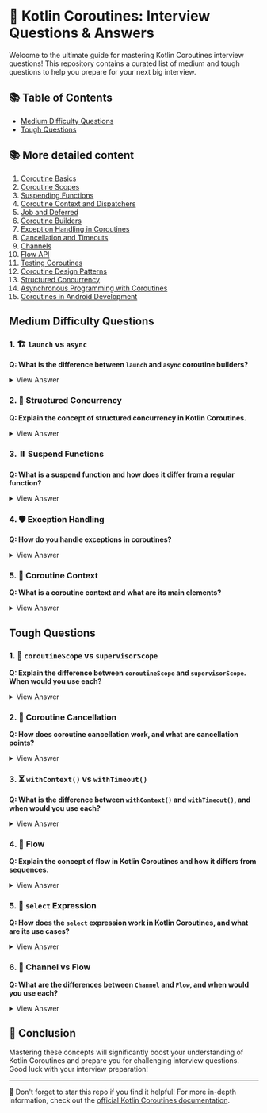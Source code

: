 # 🚀 Kotlin Coroutines: Interview Questions & Answers

Welcome to the ultimate guide for mastering Kotlin Coroutines interview questions! This repository contains a curated list of medium and tough questions to help you prepare for your next big interview.

## 📚 Table of Contents

- [Medium Difficulty Questions](#medium-difficulty-questions)
- [Tough Questions](#tough-questions)

## 📚 More detailed content

1. [Coroutine Basics](./kotlin-coroutines/coroutine-basics-qa.md)
2. [Coroutine Scopes](./kotlin-coroutines/coroutine-scopes-qa.md)
3. [Suspending Functions](./kotlin-coroutines/suspending-functions-qa.md)
4. [Coroutine Context and Dispatchers](./kotlin-coroutines/coroutine-context-dispatchers-qa.md)
5. [Job and Deferred](./kotlin-coroutines/job-and-deferred-qa.md)
6. [Coroutine Builders](./kotlin-coroutines/coroutine-builders-qa.md)
7. [Exception Handling in Coroutines](./kotlin-coroutines/coroutine-exception-handling-qa.md)
8. [Cancellation and Timeouts](./kotlin-coroutines/coroutine-cancellation-timeouts-qa.md)
9. [Channels](./kotlin-coroutines/coroutine-channels-qa.md)
10. [Flow API](./kotlin-coroutines/coroutine-flow-api-qa.md)
11. [Testing Coroutines](./kotlin-coroutines/testing-coroutines-qa.md)
12. [Coroutine Design Patterns](./kotlin-coroutines/coroutine-design-patterns-qa.md)
13. [Structured Concurrency](./kotlin-coroutines/structured-concurrency-qa.md)
14. [Asynchronous Programming with Coroutines](./kotlin-coroutines/async-programming-coroutines-qa.md)
15. [Coroutines in Android Development](./kotlin-coroutines/android-coroutines-qa.md)

## Medium Difficulty Questions

### 1. 🏗️ `launch` vs `async`

**Q: What is the difference between `launch` and `async` coroutine builders?**

<details>
<summary>View Answer</summary>

Both `launch` and `async` are coroutine builders, but they have different use cases:
- `launch`:
  - Starts a coroutine that doesn't return a result
  - Returns a `Job` object
- `async`:
  - Used when you need to return a result from the coroutine
  - Returns a `Deferred` object (a light-weight non-blocking future)

</details>

### 2. 🏢 Structured Concurrency

**Q: Explain the concept of structured concurrency in Kotlin Coroutines.**

<details>
<summary>View Answer</summary>

Structured concurrency is a design principle ensuring that coroutines are not lost or leaked:
- Coroutines follow a parent-child hierarchy
- When a parent coroutine is cancelled, all its child coroutines are cancelled too
- A parent coroutine waits for all its children to complete before completing itself

This helps in managing the lifetime of coroutines and prevents resource leaks.

</details>

### 3. ⏸️ Suspend Functions

**Q: What is a suspend function and how does it differ from a regular function?**

<details>
<summary>View Answer</summary>

A suspend function is a function that can be paused and resumed. Key differences:
- Marked with the `suspend` keyword
- Can only be called from within a coroutine or another suspend function
- Can use other suspend functions like `delay()` without blocking the thread
- Transformed into a state machine by the Kotlin compiler

</details>

### 4. 🛡️ Exception Handling

**Q: How do you handle exceptions in coroutines?**

<details>
<summary>View Answer</summary>

Exceptions in coroutines can be handled using:
- Try-catch blocks within the coroutine
- `CoroutineExceptionHandler` for uncaught exceptions
- `SupervisorJob` to prevent sibling coroutines from cancelling each other
- `runCatching` for functional-style exception handling

</details>

### 5. 🧩 Coroutine Context

**Q: What is a coroutine context and what are its main elements?**

<details>
<summary>View Answer</summary>

A coroutine context is a set of elements that define the behavior of a coroutine. Main elements include:
- Job: Controls the lifecycle of the coroutine
- Dispatcher: Determines which thread(s) the coroutine runs on
- CoroutineName: Assigns a name to the coroutine for debugging purposes
- CoroutineExceptionHandler: Handles uncaught exceptions

</details>

## Tough Questions

### 1. 🔬 `coroutineScope` vs `supervisorScope`

**Q: Explain the difference between `coroutineScope` and `supervisorScope`. When would you use each?**

<details>
<summary>View Answer</summary>

Both create a new coroutine scope, but differ in exception handling:

`coroutineScope`:
- Cancels all children if any child fails
- Propagates the exception to its parent
- Use for all-or-nothing execution of child coroutines

`supervisorScope`:
- Doesn't cancel other children when one fails
- Doesn't propagate exceptions to its parent automatically
- Use for independent execution of child coroutines

Use `coroutineScope` for dependent tasks, `supervisorScope` for independent tasks.

</details>

### 2. 🚫 Coroutine Cancellation

**Q: How does coroutine cancellation work, and what are cancellation points?**

<details>
<summary>View Answer</summary>

Coroutine cancellation works cooperatively:
1. Job's state changes to cancelling
2. `CancellationException` is thrown at the next cancellation point
3. Coroutine runs its cancellation logic and terminates

Cancellation points are typically suspend functions like `yield()`, `delay()`, or `withContext()`.

To make computations cancellable, periodically check `isActive` flag or call `yield()`.

</details>

### 3. ⏳ `withContext()` vs `withTimeout()`

**Q: What is the difference between `withContext()` and `withTimeout()`, and when would you use each?**

<details>
<summary>View Answer</summary>

- `withContext(context) { ... }`: Switches the context of a coroutine
  - Use to change dispatchers (e.g., moving to a background thread)

- `withTimeout(timeMillis) { ... }`: Sets a timeout for a block of suspending code
  - Throws `TimeoutCancellationException` if exceeded
  - Use to limit execution time of an operation

</details>

### 4. 🌊 Flow

**Q: Explain the concept of flow in Kotlin Coroutines and how it differs from sequences.**

<details>
<summary>View Answer</summary>

Flow is for handling streams of asynchronous data. Differences from sequences:
- Asynchronous (sequences are synchronous)
- Can emit values computed asynchronously
- Supports back-pressure out of the box
- Has built-in cancellation support
- Can use coroutine contexts and dispatchers

Used for handling streams from async operations like network requests or database queries.

</details>

### 5. 🔀 `select` Expression

**Q: How does the `select` expression work in Kotlin Coroutines, and what are its use cases?**

<details>
<summary>View Answer</summary>

`select` allows awaiting multiple suspending functions simultaneously, selecting the first available. Use cases:
- Receiving from multiple channels
- Combining timeouts with other operations
- Racing multiple asynchronous operations

Example:
```kotlin
select<Unit> {
    channel1.onReceive { value ->
        println("Received from channel1: $value")
    }
    channel2.onReceive { value ->
        println("Received from channel2: $value")
    }
}
```

</details>

### 6. 📡 Channel vs Flow

**Q: What are the differences between `Channel` and `Flow`, and when would you use each?**

<details>
<summary>View Answer</summary>

Channels:
- Hot streams (active even without collectors)
- Multiple senders and receivers
- For coroutine-to-coroutine communication
- Built-in back-pressure support

Flows:
- Cold streams (only active when collected)
- Single sender, multiple collectors
- For asynchronous data streaming
- Rich set of operators for data manipulation

Use Channels for coroutine communication or shared event streams. Use Flow for async sequences, especially with functional-style operations.

</details>

## 🎉 Conclusion

Mastering these concepts will significantly boost your understanding of Kotlin Coroutines and prepare you for challenging interview questions. Good luck with your interview preparation!

---

📌 Don't forget to star this repo if you find it helpful! For more in-depth information, check out the [official Kotlin Coroutines documentation](https://kotlinlang.org/docs/coroutines-overview.html).

